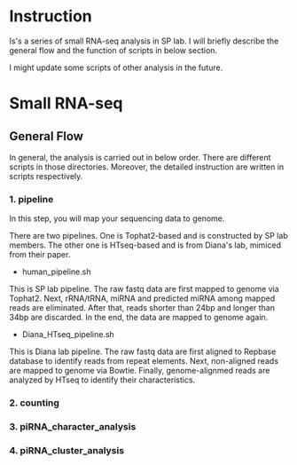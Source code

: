 


# Instruction

Is's a series of small RNA-seq analysis in SP lab.
I will briefly describe the general flow and the function of scripts in below section.

I might update some scripts of other analysis in the future.


# Small RNA-seq

## General Flow

In general, the analysis is carried out in below order.
There are different scripts in those directories. Moreover, the detailed instruction are written in scripts respectively.

### 1. pipeline

In this step, you will map your sequencing data to genome.

There are two pipelines. One is Tophat2-based and is constructed by SP lab members. The other one is HTseq-based and is from Diana's lab, mimiced from their paper.

* human_pipeline.sh

This is SP lab pipeline. 
The raw fastq data are first mapped to genome via Tophat2. 
Next, rRNA/tRNA, miRNA and predicted miRNA among mapped reads are eliminated. 
After that, reads shorter than 24bp and longer than 34bp are discarded.
In the end, the data are mapped to genome again.

* Diana_HTseq_pipeline.sh

This is Diana lab pipeline. 
The raw fastq data are first aligned to Repbase database to identify reads from repeat elements.
Next, non-aligned reads are mapped to genome via Bowtie.
Finally, genome-alignmed reads are analyzed by HTseq to identify their characteristics.


### 2. counting





### 3. piRNA_character_analysis

### 4. piRNA_cluster_analysis

